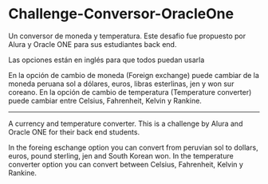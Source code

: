 # Challenge-Conversor-OracleOne
Un conversor de moneda y temperatura. Este desafio fue propuesto por Alura y Oracle ONE para sus estudiantes back end.

Las opciones están en inglés para que todos puedan usarla

En la opción de cambio de moneda (Foreign exchange) puede cambiar de la moneda peruana sol a dólares, euros, libras esterlinas, jen y won sur coreano.
En la opción de cambio de temperatura (Temperature converter) puede cambiar entre Celsius, Fahrenheit, Kelvin y Rankine.

****
A currency and temperature converter. This is a challenge by Alura and Oracle ONE for their back end students.

In the foreing eschange option you can convert from peruvian sol to dollars, euros, pound sterling, jen and South Korean won.
In the temperature converter option you can convert between Celsius, Fahrenheit, Kelvin y Rankine.
